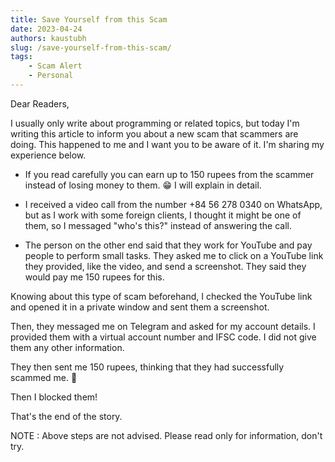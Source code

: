 ```yaml
---
title: Save Yourself from this Scam
date: 2023-04-24
authors: kaustubh
slug: /save-yourself-from-this-scam/
tags:
    - Scam Alert
    - Personal
---
```

 
Dear Readers,

I usually only write about programming or related topics, but today I'm writing this article to inform you about a new scam that scammers are doing. This happened to me and I want you to be aware of it. I'm sharing my experience below.

- If you read carefully you can earn up to 150 rupees from the scammer instead of losing money to them. 😁 I will explain in detail.

- I received a video call from the number +84 56 278 0340 on WhatsApp, but as I work with some foreign clients, I thought it might be one of them, so I messaged "who's this?" instead of answering the call.

- The person on the other end said that they work for YouTube and pay people to perform small tasks. They asked me to click on a YouTube link they provided, like the video, and send a screenshot. They said they would pay me 150 rupees for this.

Knowing about this type of scam beforehand, I checked the YouTube link and opened it in a private window and sent them a screenshot.

Then, they messaged me on Telegram and asked for my account details. I provided them with a virtual account number and IFSC code. I did not give them any other information.

They then sent me 150 rupees, thinking that they had successfully scammed me. 🤣

Then I blocked them!

That's the end of the story.

NOTE : Above steps are not advised. Please read only for information, don't try.





